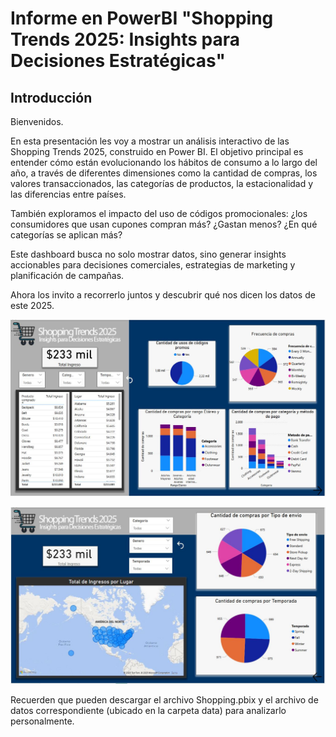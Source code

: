 # Informe en PowerBI "Shopping Trends 2025: Insights para Decisiones Estratégicas" 

## Introducción

Bienvenidos.

En esta presentación les voy a mostrar un análisis interactivo de las Shopping Trends 2025, construido en Power BI. El objetivo principal es entender cómo están evolucionando los hábitos de consumo a lo largo del año, a través de diferentes dimensiones como la cantidad de compras, los valores transaccionados, las categorías de productos, la estacionalidad y las diferencias entre países.

También exploramos el impacto del uso de códigos promocionales: ¿los consumidores que usan cupones compran más? ¿Gastan menos? ¿En qué categorías se aplican más?

Este dashboard busca no solo mostrar datos, sino generar insights accionables para decisiones comerciales, estrategias de marketing y planificación de campañas.

Ahora los invito a recorrerlo juntos y descubrir qué nos dicen los datos de este 2025.

![Primer página del informe gráfico en PowerBI](img1.jpg)


![Segunda página del informe gráfico en PowerBI](img2.jpg)

Recuerden que pueden descargar el archivo Shopping.pbix y el archivo de datos correspondiente (ubicado en la carpeta data) para analizarlo personalmente.